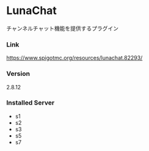 # LunaChat
チャンネルチャット機能を提供するプラグイン

### Link
https://www.spigotmc.org/resources/lunachat.82293/

### Version
2.8.12

### Installed Server
- s1
- s2
- s3
- s5
- s7
